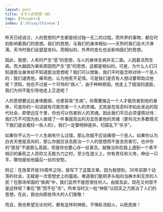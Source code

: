 ```yaml
---
layout: post
title: 关于人的思想（续）
tags: [thoughts]
index: ['/Essay/Chinese']
---
```


昨天已经说过，人的思想的产生都是经过独一无二的过程。而外界的事物，都在时刻影响着我们的思想。我们的思想，与我们的身体相似——天热时我们会大汗淋漓，天冷时我们会瑟瑟发抖。而相似的，外界的变化也会影响我们的思想。

因此，我想，人有时产生“恶”的思想，与人的身体生病并无二致。人因着凉而生病，而大脑因为某些原因而产生“恶”的思想，这都是相似的。可是，为什么人们只知道医治身体却不知道医治思想呢？我们可以想象，我们平时是怎样对待一个恶人的：我们谴责他，痛骂他，认为他死不足惜。可是我们是否有人想过要帮助过他呢？须知，他也不过是一个可怜的“病人”，由于种种原因，他走上了错误的道路，我们为何不能引导他走上正途呢？

人的思想要远比身体脆弱，也更容易“生病”。你需要接近一个人才能伤害到他的身体，可是你的一句话就有可能伤害一个人的灵魂。尤其是在信息科学如此发达的现代社会，即使远在千里，你也可以伤害别人的灵魂。因此我们平日必须谨慎对待：我们万不可因为别人做错了一件事就亮出利刃去伤害他的灵魂（更何况大多数情况下我们是会冤枉一些人的），我们一定要明辨是非，切莫乱下“杀手”。

如果你不认为一个人生病有什么过错，那么你就不应该痛恨一个恶人。如果你认为白衣天使是高尚的，那么你就应该去医治一个人的思想而不是去伤害它。也许你的“医技”不是那么高超，但是你也要心存一丝善念。就像当你在路上遇到一个素不相识的垂死之人而你又无能为力之时，至少在道义上，你有责任和义务，伸出一只手，哪怕是给他最后一丝的安慰。

附记：在改革开放30周年之际，我写下了这篇文章。因为我想到，30年前那个动荡的社会，无疑是一次思想史上的瘟疫。难道我们能把矛头指向当麻木和无奈的人民？在那场举国的“疾病”中，我们显然不能怨恨任何人。由彼及此，现在又何尝不是这样呢？重在“医”而不在“杀”。所幸当时又一批“神医”以回天之力医治了人们的思想。在此，我也向那些伟大的人们致敬！

而且，我也希望无论何时，都有这样的神医，不惮赴汤蹈火，以医民疾！
